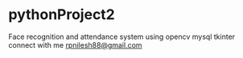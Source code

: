 # pythonProject2
Face recognition and attendance system
using opencv
mysql
tkinter
connect with me rpnilesh88@gmail.com 
